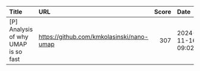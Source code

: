 | Title                               | URL                                       |   Score | Date                |
|:------------------------------------|:------------------------------------------|--------:|:--------------------|
| [P] Analysis of why UMAP is so fast | https://github.com/kmkolasinski/nano-umap |     307 | 2024-11-16 09:02:10 |